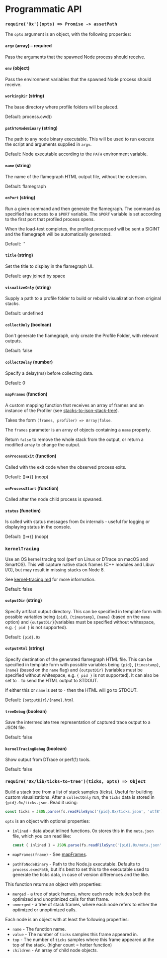 # Programmatic API

### `require('0x')(opts) => Promise -> assetPath`

The `opts` argument is an object, with the following properties:

#### `argv` (array) – required

Pass the arguments that the spawned Node process should receive. 

#### `env` (object)

Pass the environment variables that the spawned Node process should receive. 

#### `workingDir` (string)

The base directory where profile folders will be placed. 

Default: process.cwd()

#### `pathToNodeBinary` (string)

The path to any node binary executable. This will be used to run execute 
the script and arguments supplied in `argv`.

Default: Node executable according to the `PATH` environment variable.

#### `name` (string) 

The name of the flamegraph HTML output file, without the extension.

Default: flamegraph

#### `onPort` (string)

Run a given command and then generate the flamegraph. 
The command as specified has access to a `$PORT` variable. 
The `$PORT` variable is set according to the first port that 
profiled process opens. 

When the load-test completes, the profiled processed will be 
sent a SIGINT and the flamegraph will be automatically generated.  

Default: ''

#### `title` (string)

Set the title to display in the flamegraph UI.

Default: argv joined by space

#### `visualizeOnly` (string)

Supply a path to a profile folder to build or rebuild visualization 
from original stacks.

Default: undefined

#### `collectOnly` (boolean)

Don't generate the flamegraph, only create the Profile Folder,
with relevant outputs.

Default: false

#### `collectDelay` (number)

Specify a delay(ms) before collecting data.

Default: 0

#### `mapFrames` (function)

A custom mapping function that receives 
an array of frames and an instance of the Profiler (see [stacks-to-json-stack-tree](http://github.com/davidmarkclements/stacks-to-json-stack-tree)).

Takes the form `(frames, profiler) => Array|false`. 

The `frames` parameter is an array of objects containing a `name` property.

Return `false` to remove the whole stack from the output, or return a 
modified array to change the output.

#### `onProcessExit` (function)

Called with the exit code when the observed process exits.

Default: ()=>{} (noop)

#### `onProcessStart` (function)

Called after the node child process is spwaned.

#### `status` (function)

Is called with status messages from 0x internals - useful for logging
or displaying status in the console. 

Default: ()=>{} (noop)

### `kernelTracing`

Use an OS kernel tracing tool (perf on Linux or DTrace on macOS and SmartOS). 
This will capture native stack frames (C++ modules and Libuv I/O), 
but may result in missing stacks on Node 8.

See [kernel-tracing.md](kernel-tracing.md) for more information.

Default: false 

#### `outputDir` (string)

Specify artifact output directory. This can be specified in template
form with possible variables being `{pid}`, `{timestamp}`, `{name}` 
(based on the `name` option) and `{outputDir}`(variables
must be specified without whitespace, e.g. `{ pid }` is not supported).

Default: `{pid}.0x`

#### `outputHtml` (string)

Specify destination of the generated flamegraph HTML file. 
This can be specified in template form with possible variables 
being `{pid}`, `{timestamp}`, `{name}` (based on the `name` flag) and 
`{outputDir}` (variables must be specified without whitespace, 
e.g. `{ pid }` is not supported). It can also be set to `-` to 
send the HTML output to STDOUT.

If either this or `name` is set to `-` then the HTML will go to STDOUT.

Default: `{outputDir}/{name}.html`

#### `treeDebug` (boolean)

Save the intermediate tree representation of captured trace output to a JSON
file.

Default: false

#### `kernelTracingDebug` (boolean)

Show output from DTrace or perf(1) tools.

Default: false

### `require('0x/lib/ticks-to-tree')(ticks, opts) => Object`

Build a stack tree from a list of stack samples (ticks). Useful for building
custom visualizations. After a `collectOnly` run, the `ticks` data is stored in
`{pid}.0x/ticks.json`. Read it using:

```js
const ticks = JSON.parse(fs.readFileSync('{pid}.0x/ticks.json', 'utf8'))
```

`opts` is an object with optional properties:

 - `inlined` - data about inlined functions. 0x stores this in the `meta.json`
   file, which you can read like:

   ```js
   const { inlined } = JSON.parse(fs.readFileSync('{pid}.0x/meta.json', 'utf8'))
   ```

 - `mapFrames(frame)` - See [mapFrames](#mapframes-function).
 - `pathToNodeBinary` - Path to the Node.js executable. Defaults to
   `process.execPath`, but it's best to set this to the executable used to
   generate the ticks data, in case of version differences and the like.

This function returns an object with properties:
 - `merged` - a tree of stack frames, where each node includes both the
   optimized and unoptimized calls for that frame.
 - `unmerged` - a tree of stack frames, where each node refers to either the
   optimized or unoptimized calls.

Each node is an object with at least the following properties:
 - `name` - The function name.
 - `value` - The number of `ticks` samples this frame appeared in.
 - `top` - The number of `ticks` samples where this frame appeared at the top
   of the stack. (higher count = hotter function)
 - `children` - An array of child node objects.
